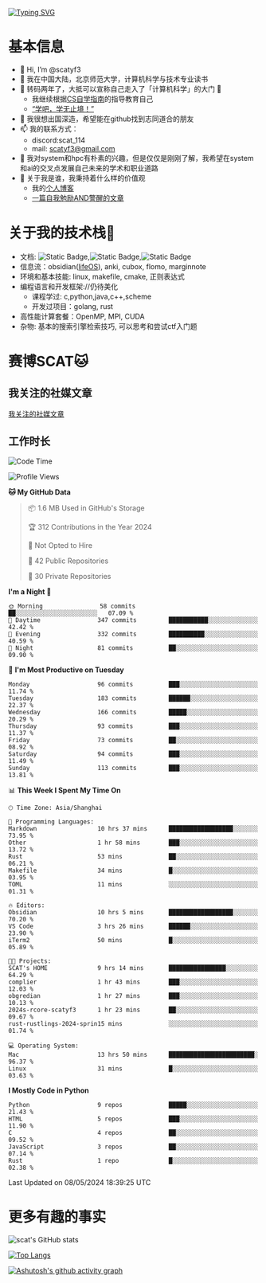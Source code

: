 [![Typing SVG](https://readme-typing-svg.demolab.com?font=Fira+Code&pause=1000&center=true&vCenter=true&multiline=true&width=470&height=98&lines=Across+the+Great+Wall+;we+can+reach+every+corner+in+the+world)](https://git.io/typing-svg)

# 基本信息
- 👋 Hi, I’m @scatyf3
- 👀 我在中国大陆，北京师范大学，计算机科学与技术专业读书
- 🌱 转码两年了，大抵可以宣称自己走入了「计算机科学」的大门 🥺
  - 我继续根据[CS自学指南](https://csdiy.wiki/)的指导教育自己 
  - [“学吧，学无止境！” ](https://www.acm.org/binaries/content/assets/education/cs2013_chinese.pdf)
- 💞️ 我很想出国深造，希望能在github找到志同道合的朋友
- 📫 我的联系方式：
  -   discord:scat_114
  -   mail: scatyf3@gmail.com
- 🌟 我对system和hpc有朴素的兴趣，但是仅仅是刚刚了解，我希望在system和ai的交叉点发展自己未来的学术和职业道路
- 🤔 关于我是谁，我秉持着什么样的价值观
  - 我的[个人博客](https://scatyfs-blog.gitbook.io/scats-blog)
  - [一篇自我勉励AND警醒的文章](https://www.zhihu.com/question/595969891/answer/3060352057)
 
# 关于我的技术栈🔧
- 文档: ![Static Badge](https://img.shields.io/badge/markdown-gray),![Static Badge](https://img.shields.io/badge/latex-gray),![Static Badge](https://img.shields.io/badge/marp-blue)
- 信息流：obsidian([lifeOS](https://github.com/quanru/obsidian-example-lifeos)), anki, cubox, flomo, marginnote
- 环境和基本技能: linux, makefile, cmake, 正则表达式
- 编程语言和开发框架://仍待美化
  - 课程学过: c,python,java,c++,scheme
  - 开发过项目：golang, rust
- 高性能计算套餐：OpenMP, MPI, CUDA 
- 杂物: 基本的搜索引擎检索技巧, 可以思考和尝试ctf入门题

# 赛博SCAT🐱

## 我关注的社媒文章
[我关注的社媒文章](https://www.notion.so/6379b986d4964818b078b0328b41f73b?v=19fc0e6483ec4fada09d6c68f7b20732)

## 工作时长
<!--START_SECTION:waka-->
![Code Time](http://img.shields.io/badge/Code%20Time-24%20hrs%2017%20mins-blue)

![Profile Views](http://img.shields.io/badge/Profile%20Views-38-blue)

**🐱 My GitHub Data** 

> 📦 1.6 MB Used in GitHub's Storage 
 > 
> 🏆 312 Contributions in the Year 2024
 > 
> 🚫 Not Opted to Hire
 > 
> 📜 42 Public Repositories 
 > 
> 🔑 30 Private Repositories 
 > 
**I'm a Night 🦉** 

```text
🌞 Morning                58 commits          ██░░░░░░░░░░░░░░░░░░░░░░░   07.09 % 
🌆 Daytime                347 commits         ███████████░░░░░░░░░░░░░░   42.42 % 
🌃 Evening                332 commits         ██████████░░░░░░░░░░░░░░░   40.59 % 
🌙 Night                  81 commits          ██░░░░░░░░░░░░░░░░░░░░░░░   09.90 % 
```
📅 **I'm Most Productive on Tuesday** 

```text
Monday                   96 commits          ███░░░░░░░░░░░░░░░░░░░░░░   11.74 % 
Tuesday                  183 commits         ██████░░░░░░░░░░░░░░░░░░░   22.37 % 
Wednesday                166 commits         █████░░░░░░░░░░░░░░░░░░░░   20.29 % 
Thursday                 93 commits          ███░░░░░░░░░░░░░░░░░░░░░░   11.37 % 
Friday                   73 commits          ██░░░░░░░░░░░░░░░░░░░░░░░   08.92 % 
Saturday                 94 commits          ███░░░░░░░░░░░░░░░░░░░░░░   11.49 % 
Sunday                   113 commits         ███░░░░░░░░░░░░░░░░░░░░░░   13.81 % 
```


📊 **This Week I Spent My Time On** 

```text
🕑︎ Time Zone: Asia/Shanghai

💬 Programming Languages: 
Markdown                 10 hrs 37 mins      ██████████████████░░░░░░░   73.95 % 
Other                    1 hr 58 mins        ███░░░░░░░░░░░░░░░░░░░░░░   13.72 % 
Rust                     53 mins             ██░░░░░░░░░░░░░░░░░░░░░░░   06.21 % 
Makefile                 34 mins             █░░░░░░░░░░░░░░░░░░░░░░░░   03.95 % 
TOML                     11 mins             ░░░░░░░░░░░░░░░░░░░░░░░░░   01.31 % 

🔥 Editors: 
Obsidian                 10 hrs 5 mins       ██████████████████░░░░░░░   70.20 % 
VS Code                  3 hrs 26 mins       ██████░░░░░░░░░░░░░░░░░░░   23.90 % 
iTerm2                   50 mins             █░░░░░░░░░░░░░░░░░░░░░░░░   05.89 % 

🐱‍💻 Projects: 
SCAT's HOME              9 hrs 14 mins       ████████████████░░░░░░░░░   64.29 % 
complier                 1 hr 43 mins        ███░░░░░░░░░░░░░░░░░░░░░░   12.03 % 
obgredian                1 hr 27 mins        ███░░░░░░░░░░░░░░░░░░░░░░   10.13 % 
2024s-rcore-scatyf3      1 hr 23 mins        ██░░░░░░░░░░░░░░░░░░░░░░░   09.67 % 
rust-rustlings-2024-sprin15 mins             ░░░░░░░░░░░░░░░░░░░░░░░░░   01.74 % 

💻 Operating System: 
Mac                      13 hrs 50 mins      ████████████████████████░   96.37 % 
Linux                    31 mins             █░░░░░░░░░░░░░░░░░░░░░░░░   03.63 % 
```

**I Mostly Code in Python** 

```text
Python                   9 repos             █████░░░░░░░░░░░░░░░░░░░░   21.43 % 
HTML                     5 repos             ███░░░░░░░░░░░░░░░░░░░░░░   11.90 % 
C                        4 repos             ██░░░░░░░░░░░░░░░░░░░░░░░   09.52 % 
JavaScript               3 repos             ██░░░░░░░░░░░░░░░░░░░░░░░   07.14 % 
Rust                     1 repo              █░░░░░░░░░░░░░░░░░░░░░░░░   02.38 % 
```




 Last Updated on 08/05/2024 18:39:25 UTC
<!--END_SECTION:waka-->


# 更多有趣的事实 

![scat's GitHub stats](https://github-readme-stats.vercel.app/api?username=scatyf3&count_private=true&theme=synthwave)

[![Top Langs](https://github-readme-stats.vercel.app/api/top-langs/?username=scatyf3&layout=compact&langs_count=12&theme=synthwave&hide=javascript,html,css&size_weight=0.5&count_weight=0.5)](https://github.com/anuraghazra/github-readme-statss)

[![Ashutosh's github activity graph](https://github-readme-activity-graph.vercel.app/graph?username=scatyf3&theme=dracula)](https://github.com/ashutosh00710/github-readme-activity-graph)

<!---
scatfy3/scatfy3 is a ✨ special ✨ repository because its `README.md` (this file) appears on your GitHub profile.
You can click the Preview link to take a look at your changes.
--->
